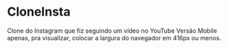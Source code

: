 # CloneInsta
Clone do Instagram que fiz seguindo um vídeo no YouTube
Versão Mobile apenas, pra visualizar, colocar a largura do navegador em 416px ou menos.
